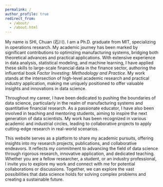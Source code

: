 ```yaml
---
permalink: /
author_profile: true
redirect_from: 
  - /about/
  - /about.html
---
```


My name is SHI, Chuan (石川). I am a Ph.D. graduate from MIT, specializing in operations research. My academic journey has been marked by significant contributions to optimizing manufacturing systems, bridging both theoretical advances and practical applications. With extensive experience in data analysis, statistical modeling, and machine learning, I have applied these skills to large-scale financial data in the finance sector, authoring the influential book <i>Factor Investing: Methodology and Practice</i>. My work stands at the intersection of high-level academic research and practical industry application, making me uniquely positioned to offer valuable insights and innovations in data science.

Throughout my career, I have been dedicated to pushing the boundaries of data science, particularly in the realm of manufacturing systems and quantitative financial research. As a passionate educator, I have also been involved in teaching and mentoring students, aiming to inspire the next generation of data scientists. My work has been recognized in various academic and industrial circles, leading to collaborative projects to apply cutting-edge research in real-world scenarios. 

This website serves as a platform to share my academic pursuits, offering insights into my research projects, publications, and collaborative endeavors. It reflects my commitment to advancing the field of data science through rigorous research, innovative application, and dedicated teaching. Whether you are a fellow researcher, a student, or an industry professional, I invite you to explore my work and connect with me for potential collaborations or discussions. Together, we can explore the vast possibilities that data science holds for solving complex problems and creating a sustainable future.
